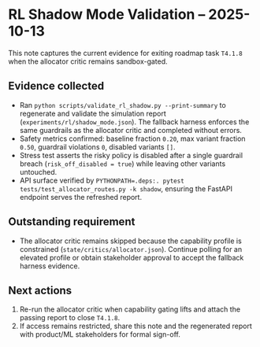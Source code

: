 # RL Shadow Mode Validation – 2025-10-13

This note captures the current evidence for exiting roadmap task `T4.1.8` when the allocator critic remains sandbox-gated.

## Evidence collected
- Ran `python scripts/validate_rl_shadow.py --print-summary` to regenerate and validate the simulation report (`experiments/rl/shadow_mode.json`). The fallback harness enforces the same guardrails as the allocator critic and completed without errors.
- Safety metrics confirmed: baseline fraction `0.20`, max variant fraction `0.50`, guardrail violations `0`, disabled variants `[]`.
- Stress test asserts the risky policy is disabled after a single guardrail breach (`risk_off_disabled = true`) while leaving other variants untouched.
- API surface verified by `PYTHONPATH=.deps:. pytest tests/test_allocator_routes.py -k shadow`, ensuring the FastAPI endpoint serves the refreshed report.

## Outstanding requirement
- The allocator critic remains skipped because the capability profile is constrained (`state/critics/allocator.json`). Continue polling for an elevated profile or obtain stakeholder approval to accept the fallback harness evidence.

## Next actions
1. Re-run the allocator critic when capability gating lifts and attach the passing report to close `T4.1.8`.
2. If access remains restricted, share this note and the regenerated report with product/ML stakeholders for formal sign-off.
